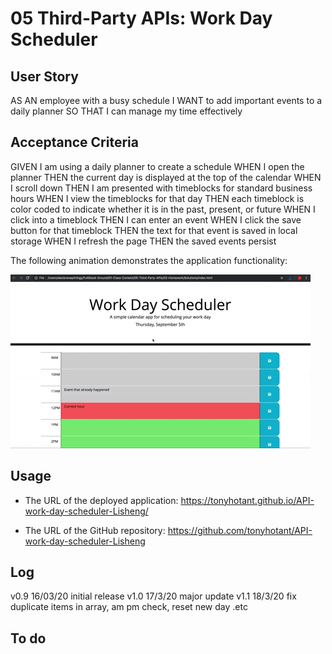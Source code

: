 # 05 Third-Party APIs: Work Day Scheduler

## User Story

AS AN employee with a busy schedule
I WANT to add important events to a daily planner
SO THAT I can manage my time effectively

## Acceptance Criteria

GIVEN I am using a daily planner to create a schedule
WHEN I open the planner
THEN the current day is displayed at the top of the calendar
WHEN I scroll down
THEN I am presented with timeblocks for standard business hours
WHEN I view the timeblocks for that day
THEN each timeblock is color coded to indicate whether it is in the past, present, or future
WHEN I click into a timeblock
THEN I can enter an event
WHEN I click the save button for that timeblock
THEN the text for that event is saved in local storage
WHEN I refresh the page
THEN the saved events persist

The following animation demonstrates the application functionality:

![day planner demo](./Assets/05-third-party-apis-homework-demo.gif)

## Usage

- The URL of the deployed application: <https://tonyhotant.github.io/API-work-day-scheduler-Lisheng/>

- The URL of the GitHub repository: <https://github.com/tonyhotant/API-work-day-scheduler-Lisheng>

## Log

v0.9 16/03/20 initial release
v1.0 17/3/20 major update
v1.1 18/3/20 fix duplicate items in array, am pm check, reset new day .etc

## To do
